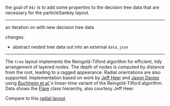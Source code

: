 the goal of `04/` is to add some properties to the decision tree data that are necessary for the particleSankey layout.

---

an iteration on with new decision tree data

changes:

- abstract nested tree data out into an external `data.json`

---

The `tree` layout implements the Reingold-Tilford algorithm for efficient, tidy arrangement of layered nodes. The depth of nodes is computed by distance from the root, leading to a ragged appearance. Radial orientations are also supported. Implementation based on work by [Jeff Heer](http://jheer.org/) and [Jason Davies](http://www.jasondavies.com/) using [Buchheim et al.](http://www.springerlink.com/content/u73fyc4tlxp3uwt8/)'s linear-time variant of the Reingold-Tilford algorithm. Data shows the [Flare](http://flare.prefuse.org/) class hierarchy, also courtesy Jeff Heer.

Compare to this [radial layout](/mbostock/4063550).
